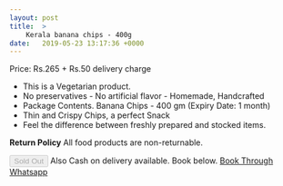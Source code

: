 ```yaml
---
layout: post
title:  >
    Kerala banana chips - 400g
date:   2019-05-23 13:17:36 +0000
---
```




Price: Rs.265 + Rs.50 delivery charge
 - This is a Vegetarian product.
 - No preservatives - No artificial flavor - Homemade, Handcrafted  
 - Package Contents. Banana Chips - 400 gm (Expiry Date: 1 month)
 - Thin and Crispy Chips, a perfect Snack
 - Feel the difference between freshly prepared and stocked items.
 
 **Return Policy**
All food products are non-returnable.
<!-- ![header](https://i.ibb.co/kx6smdL/815-B6m-Ey-FTL-SL1500.jpg) -->

<script>      
      function onButtonClick() {
        Instamojo.open('https://www.instamojo.com/justinechacko/kerala-banana-chips-400g/');
      }
    </script>
<button disabled class="btn btn-info shadow-sm my-2 my-sm-0" onclick="onButtonClick()">
      Sold Out<i class="fa fa-shopping-cart fa-spin"></i>
    </button>  
Also Cash on delivery available. Book below.   
		<a class="btn btn-success text-white" href="https://api.whatsapp.com/send?text=please send {{ site.url }}{{ page.url }}&phone=919746917010">
<i class="fab fa-whatsapp fa-spin"></i>Book Through Whatsapp
</a>